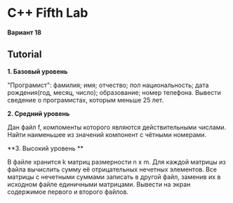 # C++ Fifth Lab
**Вариант 18**

## Tutorial
**1. Базовый уровень**

"Програмист":
		фамилия; имя; отчество; пол национальность; дата рождения(год, месяц, число); образование; номер телефона. Вывести сведение о програмистаx, которым меньше 25 лет.
    
**2. Средний уровень**

Дан файл f, компоменты которого являются действительными числами. Найти наименьшее из значений компонент с чётными номерами.

**3. Высокий уровень **

В файле хранится k матриц размерности n х m. Для каждой матрицы из файла вычислить сумму её отрицательных нечетных элементов. Все матрицы с нечетными суммами записать в другой файл, заменив их в исходном файле единичными матрицами. Вывести на экран содержимое первого и второго файлов.
